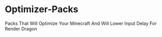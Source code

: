 # Optimizer-Packs
Packs That Will Optimize Your Minecraft And Will Lower Input Delay For Render Dragon
